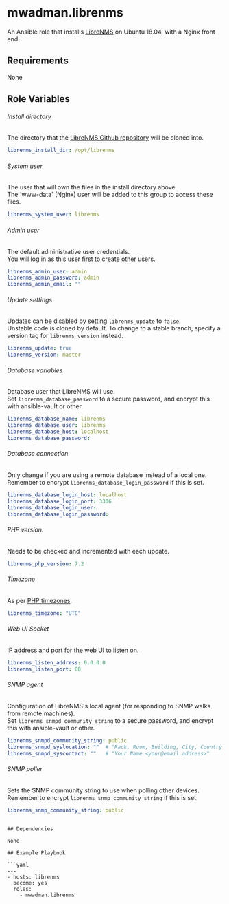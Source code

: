 # mwadman.librenms

An Ansible role that installs [LibreNMS](https://www.librenms.org/) on Ubuntu 18.04, with a Nginx front end.  

## Requirements

None

## Role Variables

###### Install directory

The directory that the [LibreNMS Github repository](https://github.com/librenms/librenms) will be cloned into.

```yaml
librenms_install_dir: /opt/librenms
```

###### System user

The user that will own the files in the install directory above.  
The 'www-data' (Nginx) user will be added to this group to access these files.

```yaml
librenms_system_user: librenms
```

###### Admin user

The default administrative user credentials.  
You will log in as this user first to create other users.

```yaml
librenms_admin_user: admin
librenms_admin_password: admin
librenms_admin_email: ""
```

###### Update settings

Updates can be disabled by setting `librenms_update` to `false`.  
Unstable code is cloned by default. To change to a stable branch, specify a version tag for `librenms_version` instead.

```yaml
librenms_update: true
librenms_version: master
```

###### Database variables

Database user that LibreNMS will use.  
Set `librenms_database_password` to a secure password, and encrypt this with ansible-vault or other.

```yaml
librenms_database_name: librenms
librenms_database_user: librenms
librenms_database_host: localhost
librenms_database_password:
```

###### Database connection

Only change if you are using a remote database instead of a local one.  
Remember to encrypt `librenms_database_login_password` if this is set.

```yaml
librenms_database_login_host: localhost
librenms_database_login_port: 3306
librenms_database_login_user:
librenms_database_login_password:
```

###### PHP version.

Needs to be checked and incremented with each update.

```yaml
librenms_php_version: 7.2
```

###### Timezone

As per [PHP timezones](https://www.php.net/manual/en/timezones.php).

```yaml
librenms_timezone: "UTC"
```

###### Web UI Socket

IP address and port for the web UI to listen on.

```yaml
librenms_listen_address: 0.0.0.0
librenms_listen_port: 80
```

###### SNMP agent

Configuration of LibreNMS's local agent (for responding to SNMP walks from remote machines).  
Set `librenms_snmpd_community_string` to a secure password, and encrypt this with ansible-vault or other.

```yaml
librenms_snmpd_community_string: public
librenms_snmpd_syslocation: ""  # "Rack, Room, Building, City, Country [GPSX,Y]"
librenms_snmpd_syscontact: ""   # "Your Name <your@email.address>"
```

###### SNMP poller

Sets the SNMP community string to use when polling other devices.  
Remember to encrypt `librenms_snmp_community_string` if this is set.

```yaml
librenms_snmp_community_string: public
```

```

## Dependencies

None

## Example Playbook

```yaml
---
- hosts: librenms
  become: yes
  roles:
    - mwadman.librenms
```
